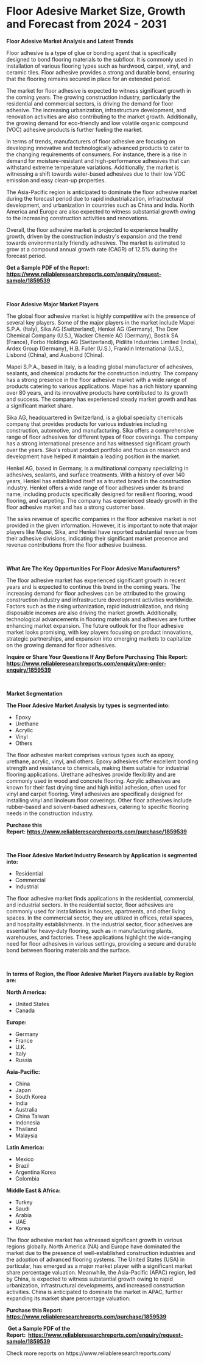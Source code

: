 <p><h1>Floor Adesive Market Size, Growth and Forecast from 2024 - 2031</h1></p><p><strong>Floor Adesive Market Analysis and Latest Trends</strong></p>
<p><p>Floor adhesive is a type of glue or bonding agent that is specifically designed to bond flooring materials to the subfloor. It is commonly used in installation of various flooring types such as hardwood, carpet, vinyl, and ceramic tiles. Floor adhesive provides a strong and durable bond, ensuring that the flooring remains secured in place for an extended period.</p><p>The market for floor adhesive is expected to witness significant growth in the coming years. The growing construction industry, particularly the residential and commercial sectors, is driving the demand for floor adhesive. The increasing urbanization, infrastructure development, and renovation activities are also contributing to the market growth. Additionally, the growing demand for eco-friendly and low volatile organic compound (VOC) adhesive products is further fueling the market.</p><p>In terms of trends, manufacturers of floor adhesive are focusing on developing innovative and technologically advanced products to cater to the changing requirements of consumers. For instance, there is a rise in demand for moisture-resistant and high-performance adhesives that can withstand extreme temperature variations. Additionally, the market is witnessing a shift towards water-based adhesives due to their low VOC emission and easy clean-up properties.</p><p>The Asia-Pacific region is anticipated to dominate the floor adhesive market during the forecast period due to rapid industrialization, infrastructural development, and urbanization in countries such as China and India. North America and Europe are also expected to witness substantial growth owing to the increasing construction activities and renovations.</p><p>Overall, the floor adhesive market is projected to experience healthy growth, driven by the construction industry's expansion and the trend towards environmentally friendly adhesives. The market is estimated to grow at a compound annual growth rate (CAGR) of 12.5% during the forecast period.</p></p>
<p><strong>Get a Sample PDF of the Report:&nbsp; <a href="https://www.reliableresearchreports.com/enquiry/request-sample/1859539">https://www.reliableresearchreports.com/enquiry/request-sample/1859539</a></strong></p>
<p>&nbsp;</p>
<p><strong>Floor Adesive Major Market Players</strong></p>
<p><p>The global floor adhesive market is highly competitive with the presence of several key players. Some of the major players in the market include Mapei S.P.A. (Italy), Sika AG (Switzerland), Henkel AG (Germany), The Dow Chemical Company (U.S.), Wacker Chemie AG (Germany), Bostik SA (France), Forbo Holdings AG (Switzerland), Pidilite Industries Limited (India), Ardex Group (Germany), H.B. Fuller (U.S.), Franklin International (U.S.), Lisbond (China), and Ausbond (China).</p><p>Mapei S.P.A., based in Italy, is a leading global manufacturer of adhesives, sealants, and chemical products for the construction industry. The company has a strong presence in the floor adhesive market with a wide range of products catering to various applications. Mapei has a rich history spanning over 80 years, and its innovative products have contributed to its growth and success. The company has experienced steady market growth and has a significant market share.</p><p>Sika AG, headquartered in Switzerland, is a global specialty chemicals company that provides products for various industries including construction, automotive, and manufacturing. Sika offers a comprehensive range of floor adhesives for different types of floor coverings. The company has a strong international presence and has witnessed significant growth over the years. Sika's robust product portfolio and focus on research and development have helped it maintain a leading position in the market.</p><p>Henkel AG, based in Germany, is a multinational company specializing in adhesives, sealants, and surface treatments. With a history of over 140 years, Henkel has established itself as a trusted brand in the construction industry. Henkel offers a wide range of floor adhesives under its brand name, including products specifically designed for resilient flooring, wood flooring, and carpeting. The company has experienced steady growth in the floor adhesive market and has a strong customer base.</p><p>The sales revenue of specific companies in the floor adhesive market is not provided in the given information. However, it is important to note that major players like Mapei, Sika, and Henkel have reported substantial revenue from their adhesive divisions, indicating their significant market presence and revenue contributions from the floor adhesive business.</p></p>
<p>&nbsp;</p>
<p><strong>What Are The Key Opportunities For Floor Adesive Manufacturers?</strong></p>
<p><p>The floor adhesive market has experienced significant growth in recent years and is expected to continue this trend in the coming years. The increasing demand for floor adhesives can be attributed to the growing construction industry and infrastructure development activities worldwide. Factors such as the rising urbanization, rapid industrialization, and rising disposable incomes are also driving the market growth. Additionally, technological advancements in flooring materials and adhesives are further enhancing market expansion. The future outlook for the floor adhesive market looks promising, with key players focusing on product innovations, strategic partnerships, and expansion into emerging markets to capitalize on the growing demand for floor adhesives.</p></p>
<p><strong>Inquire or Share Your Questions If Any Before Purchasing This Report: <a href="https://www.reliableresearchreports.com/enquiry/pre-order-enquiry/1859539">https://www.reliableresearchreports.com/enquiry/pre-order-enquiry/1859539</a></strong></p>
<p>&nbsp;</p>
<p><strong>Market Segmentation</strong></p>
<p><strong>The Floor Adesive Market Analysis by types is segmented into:</strong></p>
<p><ul><li>Epoxy</li><li>Urethane</li><li>Acrylic</li><li>Vinyl</li><li>Others</li></ul></p>
<p><p>The floor adhesive market comprises various types such as epoxy, urethane, acrylic, vinyl, and others. Epoxy adhesives offer excellent bonding strength and resistance to chemicals, making them suitable for industrial flooring applications. Urethane adhesives provide flexibility and are commonly used in wood and concrete flooring. Acrylic adhesives are known for their fast drying time and high initial adhesion, often used for vinyl and carpet flooring. Vinyl adhesives are specifically designed for installing vinyl and linoleum floor coverings. Other floor adhesives include rubber-based and solvent-based adhesives, catering to specific flooring needs in the construction industry.</p></p>
<p><strong>Purchase this Report:&nbsp;<a href="https://www.reliableresearchreports.com/purchase/1859539">https://www.reliableresearchreports.com/purchase/1859539</a></strong></p>
<p>&nbsp;</p>
<p><strong>The Floor Adesive Market Industry Research by Application is segmented into:</strong></p>
<p><ul><li>Residential</li><li>Commercial</li><li>Industrial</li></ul></p>
<p><p>The floor adhesive market finds applications in the residential, commercial, and industrial sectors. In the residential sector, floor adhesives are commonly used for installations in houses, apartments, and other living spaces. In the commercial sector, they are utilized in offices, retail spaces, and hospitality establishments. In the industrial sector, floor adhesives are essential for heavy-duty flooring, such as in manufacturing plants, warehouses, and factories. These applications highlight the wide-ranging need for floor adhesives in various settings, providing a secure and durable bond between flooring materials and the surface.</p></p>
<p>&nbsp;</p>
<p><strong>In terms of Region, the Floor Adesive Market Players available by Region are:</strong></p>
<p>
    <p> <strong> North America: </strong>
        <ul>
            <li>United States</li>
            <li>Canada</li>
        </ul>
        </p> 
    <p> <strong> Europe: </strong>
        <ul>
            <li>Germany</li>
            <li>France</li>
            <li>U.K.</li>
            <li>Italy</li>
            <li>Russia</li>
        </ul>
        </p> 
    <p> <strong> Asia-Pacific: </strong>
        <ul>
            <li>China</li>
            <li>Japan</li>
            <li>South Korea</li>
            <li>India</li>
            <li>Australia</li>
            <li>China Taiwan</li>
            <li>Indonesia</li>
            <li>Thailand</li>
            <li>Malaysia</li>
        </ul>
        </p> 
    <p> <strong> Latin America: </strong>
        <ul>
            <li>Mexico</li>
            <li>Brazil</li>
            <li>Argentina Korea</li>
            <li>Colombia</li>
        </ul>
        </p> 
    <p> <strong> Middle East & Africa: </strong>
        <ul>
            <li>Turkey</li>
            <li>Saudi</li>
            <li>Arabia</li>
            <li>UAE</li>
            <li>Korea</li>
        </ul>
    </p>
    </p>
<p><p>The floor adhesive market has witnessed significant growth in various regions globally. North America (NA) and Europe have dominated the market due to the presence of well-established construction industries and the adoption of advanced flooring systems. The United States (USA) in particular, has emerged as a major market player with a significant market share percentage valuation. Meanwhile, the Asia-Pacific (APAC) region, led by China, is expected to witness substantial growth owing to rapid urbanization, infrastructural developments, and increased construction activities. China is anticipated to dominate the market in APAC, further expanding its market share percentage valuation.</p></p>
<p><strong>Purchase this Report: <a href="https://www.reliableresearchreports.com/purchase/1859539">https://www.reliableresearchreports.com/purchase/1859539</a></strong></p>
<p>&nbsp;<strong>Get a Sample PDF of the Report:&nbsp;&nbsp;<a href="https://www.reliableresearchreports.com/enquiry/request-sample/1859539">https://www.reliableresearchreports.com/enquiry/request-sample/1859539</a></strong></p>
<p><strong></strong></p>
<p>Check more reports on https://www.reliableresearchreports.com/</p>